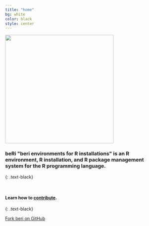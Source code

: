 ```yaml
---
title: "home"
bg: white
color: black
style: center
---
```


<img src="{{ site.site_image }}" style="width: 350px;" />

### beRi "beri environments for R installations" is an R environment, R installation, and R package management system for the R programming language.
{: .text-black}

<br>

#### Learn how to [contribute](#).
{: .text-black}

<span id="forkongithub">
  <a href="{{ site.source_link }}" class="bg-black">
    Fork beri on GitHub
  </a>
</span>
